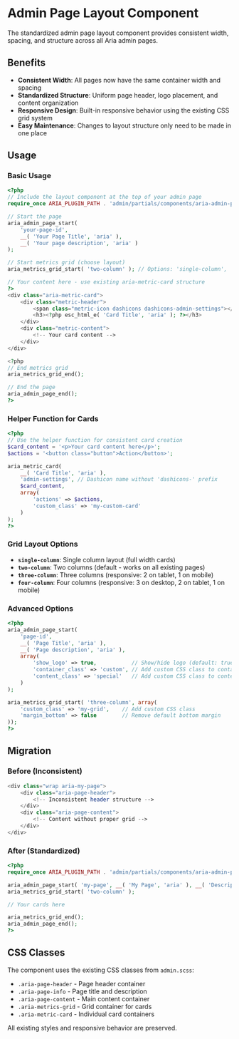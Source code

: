 # Admin Page Layout Component

The standardized admin page layout component provides consistent width, spacing, and structure across all Aria admin pages.

## Benefits

- **Consistent Width**: All pages now have the same container width and spacing
- **Standardized Structure**: Uniform page header, logo placement, and content organization  
- **Responsive Design**: Built-in responsive behavior using the existing CSS grid system
- **Easy Maintenance**: Changes to layout structure only need to be made in one place

## Usage

### Basic Usage

```php
<?php
// Include the layout component at the top of your admin page
require_once ARIA_PLUGIN_PATH . 'admin/partials/components/aria-admin-page-layout.php';

// Start the page
aria_admin_page_start(
    'your-page-id',
    __( 'Your Page Title', 'aria' ),
    __( 'Your page description', 'aria' )
);

// Start metrics grid (choose layout)
aria_metrics_grid_start( 'two-column' ); // Options: 'single-column', 'two-column', 'three-column', 'four-column'

// Your content here - use existing aria-metric-card structure
?>
<div class="aria-metric-card">
    <div class="metric-header">
        <span class="metric-icon dashicons dashicons-admin-settings"></span>
        <h3><?php esc_html_e( 'Card Title', 'aria' ); ?></h3>
    </div>
    <div class="metric-content">
        <!-- Your card content -->
    </div>
</div>

<?php
// End metrics grid
aria_metrics_grid_end();

// End the page
aria_admin_page_end();
?>
```

### Helper Function for Cards

```php
<?php
// Use the helper function for consistent card creation
$card_content = '<p>Your card content here</p>';
$actions = '<button class="button">Action</button>';

aria_metric_card(
    __( 'Card Title', 'aria' ),
    'admin-settings', // Dashicon name without 'dashicons-' prefix
    $card_content,
    array(
        'actions' => $actions,
        'custom_class' => 'my-custom-card'
    )
);
?>
```

### Grid Layout Options

- **`single-column`**: Single column layout (full width cards)
- **`two-column`**: Two columns (default - works on all existing pages)
- **`three-column`**: Three columns (responsive: 2 on tablet, 1 on mobile)
- **`four-column`**: Four columns (responsive: 3 on desktop, 2 on tablet, 1 on mobile)

### Advanced Options

```php
<?php
aria_admin_page_start(
    'page-id',
    __( 'Page Title', 'aria' ),
    __( 'Page description', 'aria' ),
    array(
        'show_logo' => true,           // Show/hide logo (default: true)
        'container_class' => 'custom', // Add custom CSS class to container
        'content_class' => 'special'   // Add custom CSS class to content area
    )
);

aria_metrics_grid_start( 'three-column', array(
    'custom_class' => 'my-grid',    // Add custom CSS class
    'margin_bottom' => false        // Remove default bottom margin
));
?>
```

## Migration

### Before (Inconsistent)
```php
<div class="wrap aria-my-page">
    <div class="aria-page-header">
        <!-- Inconsistent header structure -->
    </div>
    <div class="aria-page-content">
        <!-- Content without proper grid -->
    </div>
</div>
```

### After (Standardized)
```php
<?php
require_once ARIA_PLUGIN_PATH . 'admin/partials/components/aria-admin-page-layout.php';

aria_admin_page_start( 'my-page', __( 'My Page', 'aria' ), __( 'Description', 'aria' ) );
aria_metrics_grid_start( 'two-column' );

// Your cards here

aria_metrics_grid_end();
aria_admin_page_end();
?>
```

## CSS Classes

The component uses the existing CSS classes from `admin.scss`:

- `.aria-page-header` - Page header container
- `.aria-page-info` - Page title and description
- `.aria-page-content` - Main content container  
- `.aria-metrics-grid` - Grid container for cards
- `.aria-metric-card` - Individual card containers

All existing styles and responsive behavior are preserved.